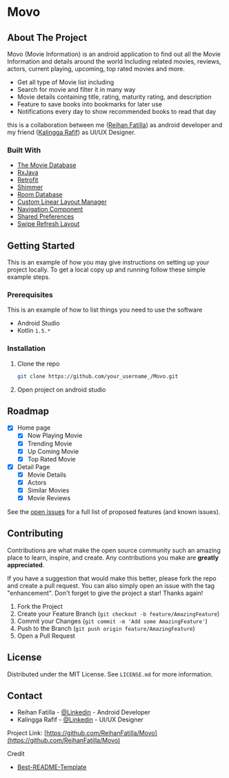 # Movo

<!-- ABOUT THE PROJECT -->
## About The Project

Movo (Movie Information) is an android application to find out all the Movie Information and details around the world Including related movies, reviews, actors, current playing, upcoming, top rated movies and more.

* Get all type of Movie list including
* Search for movie and filter it in many way
* Movie details containing title, rating, maturity rating, and description
* Feature to save books into bookmarks for later use
* Notifications every day to show recommended books to read that day

this is a collaboration between me ([Reihan Fatilla](https://www.linkedin.com/in/muhammad-reihan-fatilla-48a62721a/)) as android developer and my friend ([Kalingga Rafif](https://www.linkedin.com/in/kalinggarafif/)) as UI/UX Designer.



### Built With

* [The Movie Database](https://www.themoviedb.org/)
* [RxJava](https://github.com/ReactiveX/RxJava)
* [Retrofit](https://square.github.io/retrofit/)
* [Shimmer](https://github.com/facebook/shimmer-android)
* [Room Database](https://developer.android.com/jetpack/androidx/releases/room)
* [Custom Linear Layout Manager](developer.android.com/guide/topics/ui/layout/linear?hl=id)
* [Navigation Component](https://developer.android.com/guide/navigation/navigation-getting-started)
* [Shared Preferences](https://developer.android.com/training/data-storage/shared-preferences)
* [Swipe Refresh Layout](https://developer.android.com/jetpack/androidx/releases/swiperefreshlayout)



<!-- GETTING STARTED -->
## Getting Started

This is an example of how you may give instructions on setting up your project locally.
To get a local copy up and running follow these simple example steps.

### Prerequisites

This is an example of how to list things you need to use the software
* Android Studio
* Kotlin `1.5.*`
### Installation


1. Clone the repo
   ```sh
   git clone https://github.com/your_username_/Movo.git
   ```
2. Open project on android studio

<!-- ROADMAP -->
## Roadmap

- [x] Home page
  - [x] Now Playing Movie
  - [x] Trending Movie
  - [x] Up Coming Movie
  - [x] Top Rated Movie
- [x] Detail Page
  - [x] Movie Details
  - [x] Actors
  - [x] Similar Movies
  - [x] Movie Reviews

See the [open issues](https://github.com/ReihanFatilla/Movo/issues) for a full list of proposed features (and known issues).



<!-- CONTRIBUTING -->
## Contributing

Contributions are what make the open source community such an amazing place to learn, inspire, and create. Any contributions you make are **greatly appreciated**.

If you have a suggestion that would make this better, please fork the repo and create a pull request. You can also simply open an issue with the tag "enhancement".
Don't forget to give the project a star! Thanks again!

1. Fork the Project
2. Create your Feature Branch (`git checkout -b feature/AmazingFeature`)
3. Commit your Changes (`git commit -m 'Add some AmazingFeature'`)
4. Push to the Branch (`git push origin feature/AmazingFeature`)
5. Open a Pull Request



<!-- LICENSE -->
## License

Distributed under the MIT License. See `LICENSE.md` for more information.



<!-- CONTACT -->
## Contact

- Reihan Fatilla - [@Linkedin](https://www.linkedin.com/in/muhammad-reihan-fatilla-48a62721a/) - Android Developer
- Kalingga Rafif - [@Linkedin](https://www.linkedin.com/in/kalinggarafif/) - UI/UX Designer

Project Link: [https://github.com/ReihanFatilla/Movo](https://github.com/ReihanFatilla/Movo)


Credit
* [Best-README-Template](https://github.com/othneildrew/Best-README-Template)
